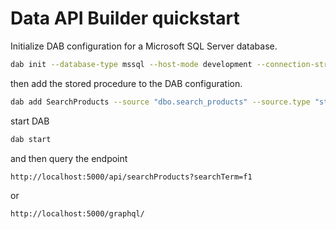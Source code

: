 # Data API Builder quickstart

Initialize DAB configuration for a Microsoft SQL Server database.

```bash
dab init --database-type mssql --host-mode development --connection-string "@env('MSSQL')"
```

then add the stored procedure to the DAB configuration.

```bash
dab add SearchProducts --source "dbo.search_products" --source.type "stored-procedure" --source.params "searchTerm:" --rest "searchProducts" --rest.methods "post,get" --graphql.operation "query" --permissions "anonymous:*"  
```

start DAB

```bash
dab start
```

and then query the endpoint

```bash
http://localhost:5000/api/searchProducts?searchTerm=f1
```

or 

```
http://localhost:5000/graphql/
```
